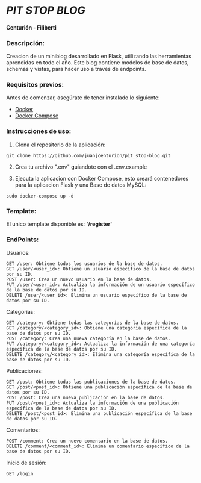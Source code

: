 # *PIT STOP BLOG*
#### Centurión - Filiberti

### Descripción:
Creacion de un miniblog desarrollado en Flask, utilizando las herramientas aprendidas en todo el año. Este blog contiene modelos de base de datos, schemas y vistas, para hacer uso a través de endpoints.


### Requisitos previos:

Antes de comenzar, asegúrate de tener instalado lo siguiente:

- [Docker](https://docs.docker.com/get-docker/)
- [Docker Compose](https://docs.docker.com/compose/install/)

### Instrucciones de uso:


1. Clona el repositorio de la aplicación:
```
git clone https://github.com/juanjcenturion/pit_stop-blog.git
```

2. Crea tu archivo ".env" guiandote con el .env.example

3. Ejecuta la aplicacion con Docker Compose, esto creará contenedores para la aplicacion Flask y una Base de datos MySQL:
```
sudo docker-compose up -d
```

### Template:

El unico template disponible es: **'/register'**

### EndPoints:

Usuarios:

    GET /user: Obtiene todos los usuarios de la base de datos.
    GET /user/<user_id>: Obtiene un usuario específico de la base de datos por su ID.
    POST /user: Crea un nuevo usuario en la base de datos.
    PUT /user/<user_id>: Actualiza la información de un usuario específico de la base de datos por su ID.
    DELETE /user/<user_id>: Elimina un usuario específico de la base de datos por su ID.

Categorías:

    GET /category: Obtiene todas las categorías de la base de datos.
    GET /category/<category_id>: Obtiene una categoría específica de la base de datos por su ID.
    POST /category: Crea una nueva categoría en la base de datos.
    PUT /category/<category_id>: Actualiza la información de una categoría específica de la base de datos por su ID.
    DELETE /category/<category_id>: Elimina una categoría específica de la base de datos por su ID.

Publicaciones:

    GET /post: Obtiene todas las publicaciones de la base de datos.
    GET /post/<post_id>: Obtiene una publicación específica de la base de datos por su ID.
    POST /post: Crea una nueva publicación en la base de datos.
    PUT /post/<post_id>: Actualiza la información de una publicación específica de la base de datos por su ID.
    DELETE /post/<post_id>: Elimina una publicación específica de la base de datos por su ID.

Comentarios:

    POST /comment: Crea un nuevo comentario en la base de datos.
    DELETE /comment/<comment_id>: Elimina un comentario específico de la base de datos por su ID.

Inicio de sesión:

    GET /login


